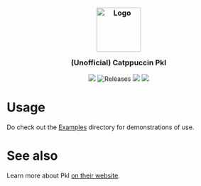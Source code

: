 <h3 align="center">
	<img src="https://raw.githubusercontent.com/catppuccin/catppuccin/main/assets/logos/exports/1544x1544_circle.png" width="100" alt="Logo"/><br/>
	<img src="https://raw.githubusercontent.com/catppuccin/catppuccin/main/assets/misc/transparent.png" height="30" width="0px"/> (Unofficial) Catppuccin Pkl
	<img src="https://raw.githubusercontent.com/catppuccin/catppuccin/main/assets/misc/transparent.png" height="30" width="0px"/>
</h3>

<p align="center">
    <a href="https://github.com/timeTravelPenguin/pkl.catppuccin/stargazers"><img src="https://img.shields.io/github/stars/timeTravelPenguin/pkl.catppuccin?colorA=363a4f&colorB=b7bdf8&style=for-the-badge"></a>
    <img alt="Releases" src="https://img.shields.io/github/release/TimeTravelPenguin/pkl.catppuccin.svg?style=for-the-badge&logo=github&color=F2CDCD&logoColor=D9E0EE&labelColor=302D41"/></a>
    <a href="https://github.com/timeTravelPenguin/pkl.catppuccin/issues"><img src="https://img.shields.io/github/issues/timeTravelPenguin/pkl.catppuccin?colorA=363a4f&colorB=f5a97f&style=for-the-badge"></a>
    <a href="https://github.com/timeTravelPenguin/pkl.catppuccin/contributors"><img src="https://img.shields.io/github/contributors/timeTravelPenguin/pkl.catppuccin?colorA=363a4f&colorB=a6da95&style=for-the-badge"></a>
</p>

# Usage

Do check out the [Examples](./examples) directory for demonstrations of use.

# See also

Learn more about Pkl [on their website](https://pkl-lang.org).
